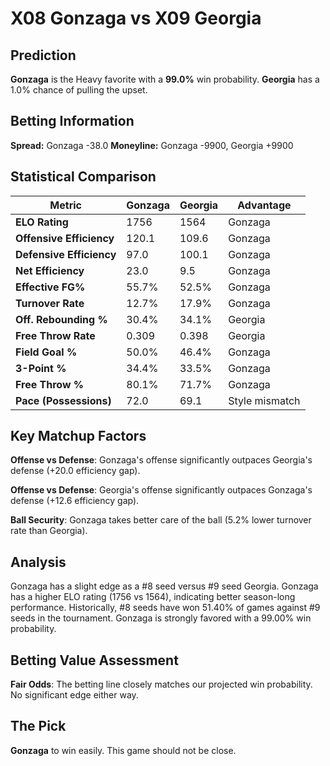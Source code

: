 # X08 Gonzaga vs X09 Georgia

## Prediction
**Gonzaga** is the Heavy favorite with a **99.0%** win probability.
**Georgia** has a 1.0% chance of pulling the upset.

## Betting Information
**Spread:** Gonzaga -38.0
**Moneyline:** Gonzaga -9900, Georgia +9900

## Statistical Comparison

| Metric | Gonzaga | Georgia | Advantage |
|--------|-----------------|-----------------|----------|
| **ELO Rating** | 1756 | 1564 | Gonzaga |
| **Offensive Efficiency** | 120.1 | 109.6 | Gonzaga |
| **Defensive Efficiency** | 97.0 | 100.1 | Gonzaga |
| **Net Efficiency** | 23.0 | 9.5 | Gonzaga |
| **Effective FG%** | 55.7% | 52.5% | Gonzaga |
| **Turnover Rate** | 12.7% | 17.9% | Gonzaga |
| **Off. Rebounding %** | 30.4% | 34.1% | Georgia |
| **Free Throw Rate** | 0.309 | 0.398 | Georgia |
| **Field Goal %** | 50.0% | 46.4% | Gonzaga |
| **3-Point %** | 34.4% | 33.5% | Gonzaga |
| **Free Throw %** | 80.1% | 71.7% | Gonzaga |
| **Pace (Possessions)** | 72.0 | 69.1 | Style mismatch |

## Key Matchup Factors

**Offense vs Defense**: Gonzaga's offense significantly outpaces Georgia's defense (+20.0 efficiency gap).

**Offense vs Defense**: Georgia's offense significantly outpaces Gonzaga's defense (+12.6 efficiency gap).

**Ball Security**: Gonzaga takes better care of the ball (5.2% lower turnover rate than Georgia).

## Analysis

Gonzaga has a slight edge as a #8 seed versus #9 seed Georgia. Gonzaga has a higher ELO rating (1756 vs 1564), indicating better season-long performance. Historically, #8 seeds have won 51.40% of games against #9 seeds in the tournament. Gonzaga is strongly favored with a 99.00% win probability.

## Betting Value Assessment

**Fair Odds**: The betting line closely matches our projected win probability. No significant edge either way.

## The Pick

**Gonzaga** to win easily. This game should not be close.

